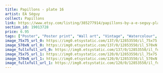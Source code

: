 ```yaml
---
title: Papillons - plate 16 
artist: EA Séguy
collect: Papillons
link: https://www.etsy.com/listing/385277914/papillons-by-a-e-seguy-plate-16-nature?utm_source=thedoveandtheseagull&utm_medium=api&utm_campaign=api
section_id: 19013728
price: 6.95
tags: ["Poster", "Poster print", "Wall art", "Vintage", "Watercolour", "Nature", "Botanical art", "Wildlife", "Nature print", "Butterfly print", "Butterfly art", "Butterfly poster", "High quality print"]
image_75x75_url_0: https://img0.etsystatic.com/137/0/12853550/il_75x75.986789832_8obm.jpg
image_570xN_url_0: https://img0.etsystatic.com/137/0/12853550/il_570xN.986789832_8obm.jpg
image_fullxfull_url_0: https://img0.etsystatic.com/137/0/12853550/il_fullxfull.986789832_8obm.jpg
image_75x75_url_1: https://img0.etsystatic.com/120/0/12853550/il_75x75.986789878_7urb.jpg
image_570xN_url_1: https://img0.etsystatic.com/120/0/12853550/il_570xN.986789878_7urb.jpg
image_fullxfull_url_1: https://img0.etsystatic.com/120/0/12853550/il_fullxfull.986789878_7urb.jpg
---
```

